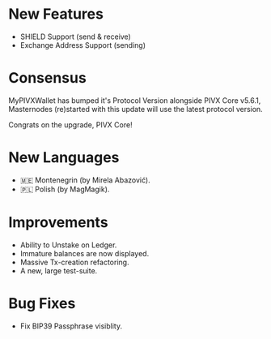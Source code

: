 # New Features
- SHIELD Support (send & receive)
- Exchange Address Support (sending)

# Consensus
MyPIVXWallet has bumped it's Protocol Version alongside PIVX Core v5.6.1, Masternodes (re)started with this update will use the latest protocol version.

Congrats on the upgrade, PIVX Core!

# New Languages
- 🇲🇪 Montenegrin (by Mirela Abazović).
- 🇵🇱 Polish (by MagMagik).

# Improvements
- Ability to Unstake on Ledger.
- Immature balances are now displayed.
- Massive Tx-creation refactoring.
- A new, large test-suite.

# Bug Fixes
- Fix BIP39 Passphrase visiblity.